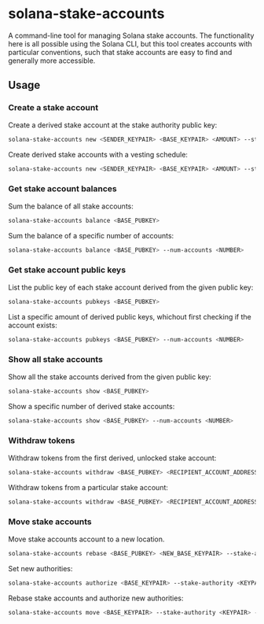 # solana-stake-accounts

A command-line tool for managing Solana stake accounts. The functionality here is all
possible using the Solana CLI, but this tool creates accounts with particular
conventions, such that stake accounts are easy to find and generally more accessible.

## Usage

### Create a stake account

Create a derived stake account at the stake authority public key:

```bash
solana-stake-accounts new <SENDER_KEYPAIR> <BASE_KEYPAIR> <AMOUNT> --stake-authority <KEYPAIR> --withdraw-authority <KEYPAIR>
```

Create derived stake accounts with a vesting schedule:

```bash
solana-stake-accounts new <SENDER_KEYPAIR> <BASE_KEYPAIR> <AMOUNT> --stake-authority <KEYPAiR> --withdraw-authority <KEYPAIR> --cliff <PERCENTAGE> --cliff-years <NUMBER> --unlock-years <NUMBER> --unlocks <NUMBER> --custodian <PUBKEY>
```

### Get stake account balances

Sum the balance of all stake accounts:

```bash
solana-stake-accounts balance <BASE_PUBKEY>
```

Sum the balance of a specific number of accounts:

```bash
solana-stake-accounts balance <BASE_PUBKEY> --num-accounts <NUMBER>
```

### Get stake account public keys

List the public key of each stake account derived from the given public key:

```bash
solana-stake-accounts pubkeys <BASE_PUBKEY>
```

List a specific amount of derived public keys, whichout first checking if
the account exists:

```bash
solana-stake-accounts pubkeys <BASE_PUBKEY> --num-accounts <NUMBER>
```

### Show all stake accounts

Show all the stake accounts derived from the given public key:

```bash
solana-stake-accounts show <BASE_PUBKEY>
```

Show a specific number of derived stake accounts:

```bash
solana-stake-accounts show <BASE_PUBKEY> --num-accounts <NUMBER>
```

### Withdraw tokens

Withdraw tokens from the first derived, unlocked stake account:

```bash
solana-stake-accounts withdraw <BASE_PUBKEY> <RECIPIENT_ACCOUNT_ADDRESS> <AMOUNT> --withdraw-authority <KEYPAIR>
```

Withdraw tokens from a particular stake account:

```bash
solana-stake-accounts withdraw <BASE_PUBKEY> <RECIPIENT_ACCOUNT_ADDRESS> <AMOUNT> --withdraw-authority <KEYPAIR> --index <NUMBER>
```

### Move stake accounts

Move stake accounts account to a new location.

```bash
solana-stake-accounts rebase <BASE_PUBKEY> <NEW_BASE_KEYPAIR> --stake-authority <KEYPAIR>
```

Set new authorities:

```bash
solana-stake-accounts authorize <BASE_KEYPAIR> --stake-authority <KEYPAIR> --withdraw-authority <KEYPAIR> --new-stake-authority <KEYPAIR> --new-withdraw-authority <PUBKEY>
```

Rebase stake accounts and authorize new authorities:

```bash
solana-stake-accounts move <BASE_KEYPAIR> --stake-authority <KEYPAIR> --withdraw-authority <KEYPAIR> --new-stake-authority <KEYPAIR> --new-withdraw-authority <PUBKEY>
```

